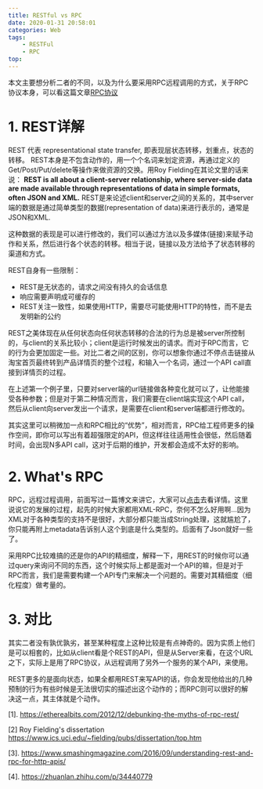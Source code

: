 ```yaml
---
title: RESTful vs RPC
date: 2020-01-31 20:58:01
categories: Web
tags:
    - RESTFul
    - RPC
top:
---
```

本文主要想分析二者的不同，以及为什么要采用RPC远程调用的方式，关于RPC协议本身，可以看这篇文章[RPC协议](https://www.llchen60.com/2018/12/15/RPC%E5%8D%8F%E8%AE%AE/)

# 1. REST详解

REST 代表 representational state transfer, 即表现层状态转移，划重点，状态的转移。 REST本身是不包含动作的，用一个个名词来划定资源，再通过定义的Get/Post/Put/delete等操作来做资源的交换。用Roy Fielding在其论文里的话来说： **REST is all about a client-server relationship, where server-side data are made available through representations of data in simple formats, often JSON and XML.** 
REST是来论述client和server之间的关系的，其中server端的数据是通过简单类型的数据(representation of data)来进行表示的，通常是JSON和XML.

这种数据的表现是可以进行修改的，我们可以通过方法以及多媒体(链接)来赋予动作和关系，然后进行各个状态的转移。相当于说，链接以及方法给予了状态转移的渠道和方式。

REST自身有一些限制：

+ REST是无状态的，请求之间没有持久的会话信息
+ 响应需要声明成可缓存的
+ REST关注一致性，如果使用HTTP，需要尽可能使用HTTP的特性，而不是去发明新的公约

REST之美体现在从任何状态向任何状态转移的合法的行为总是被server所控制的，与client的关系比较小；client是运行时候发出的请求。而对于RPC而言，它的行为会更加固定一些。对比二者之间的区别，你可以想象你通过不停点击链接从淘宝首页最终转到产品详情页的整个过程，和输入一个名词，通过一个API call直接到详情页的过程。

在上述第一个例子里，只要对server端的url链接做各种变化就可以了，让他能接受各种参数；但是对于第二种情况而言，我们需要在client端实现这个API call，然后从client向server发出一个请求，是需要在client和server端都进行修改的。

其实这里可以稍微加一点和RPC相比的“优势”，相对而言，RPC给工程师更多的操作空间，即你可以写出有着超强限定的API，但这样往往适用性会很低，然后随着时间，会出现N多API call，这对于后期的维护，开发都会造成不太好的影响。


# 2. What's RPC 

RPC，远程过程调用，前面写过一篇博文来讲它，大家可以[点击](https://www.llchen60.com/2018/12/15/RPC%E5%8D%8F%E8%AE%AE/)去看详情。这里说说它的发展的过程，起先的时候大家都用XML-RPC，奈何不怎么好用啊...因为XML对于各种类型的支持不是很好，大部分都只能当成String处理，这就尴尬了，你只能再附上metadata告诉别人这个到底是什么类型的。后面有了Json就好一些了。 

采用RPC比较难搞的还是你的API的精细度，解释一下，用REST的时候你可以通过query来询问不同的东西，这个时候实际上都是面对一个API的嘛，但是对于
RPC而言，我们是需要构建一个API专门来解决一个问题的。需要对其精细度（细化程度）做考量的。

# 3. 对比

其实二者没有孰优孰劣，甚至某种程度上这种比较是有点神奇的。因为实质上他们是可以相套的，比如从client看是个REST的API，但是从Server来看，在这个URL之下，实际上是用了RPC协议，从远程调用了另外一个服务的某个API，来使用。

REST更多的是面向状态，如果全都用REST来写API的话，你会发现他给出的几种预制的行为有些时候是无法很切实的描述出这个动作的；而RPC则可以很好的解决这一点，其主体就是个动作。


[1]. https://etherealbits.com/2012/12/debunking-the-myths-of-rpc-rest/

[2] Roy Fielding's dissertation https://www.ics.uci.edu/~fielding/pubs/dissertation/top.htm 

[3]. https://www.smashingmagazine.com/2016/09/understanding-rest-and-rpc-for-http-apis/

[4]. https://zhuanlan.zhihu.com/p/34440779
